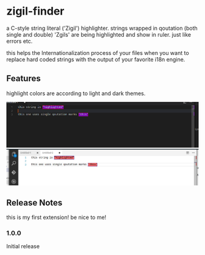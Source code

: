 # zigil-finder

a C-style string literal ('Zigil') highlighter.
strings wrapped in qoutation (both single and double) 'Zgils' are being highlighted and show in ruler. just like errors etc.

this helps the Internationalization process of your files when you want to replace hard coded strings with the output of your favorite i18n engine.
## Features
highlight colors are according to light and dark themes.


![dark theme](1.png)
![light theme](2.png)



## Release Notes

this is my first extension! be nice to me!

### 1.0.0

Initial release
